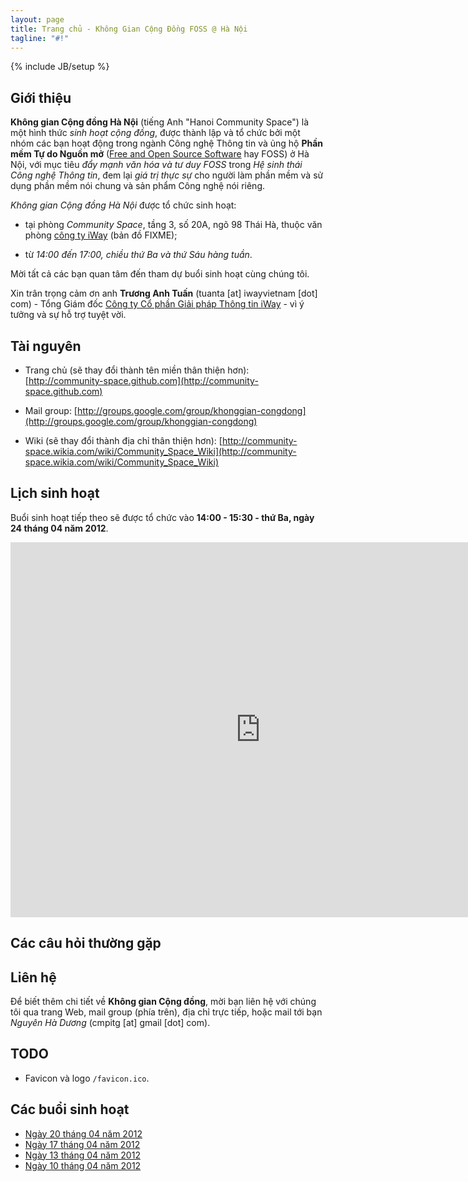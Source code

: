 ```yaml
---
layout: page
title: Trang chủ - Không Gian Cộng Đồng FOSS @ Hà Nội
tagline: "#!"
---
```

{% include JB/setup %}

## Giới thiệu

**Không gian Cộng đồng Hà Nội** (tiếng Anh "Hanoi Community Space") là một
hình thức *sinh hoạt cộng đồng*, được thành lập và tổ chức bởi một nhóm các
bạn hoạt động trong ngành Công nghệ Thông tin và ủng hộ **Phần mềm Tự do Nguồn
mở**
([Free and Open Source Software](https://en.wikipedia.org/wiki/Free_and_open_source_software)
hay FOSS) ở Hà Nội, với mục tiêu *đẩy mạnh văn hóa và tư duy FOSS* trong *Hệ
sinh thái Công nghệ Thông tin*, đem lại *giá trị thực sự* cho người làm phần
mềm và sử dụng phần mềm nói chung và sản phẩm Công nghệ nói riêng.

*Không gian Cộng đồng Hà Nội* được tổ chức sinh hoạt:

* tại phòng *Community Space*, tầng 3, số 20A, ngõ 98 Thái Hà, thuộc văn phòng
  [công ty iWay](http://iwayvietnam.com/) (bản đồ FIXME);

* từ *14:00 đến 17:00, chiều thứ Ba và thứ Sáu hàng tuần*.

Mời tất cả các bạn quan tâm đến tham dự buổi sinh hoạt cùng chúng tôi.

Xin trân trọng cảm ơn anh **Trương Anh Tuấn** (tuanta \[at\] iwayvietnam
\[dot\] com) - Tổng Giám đốc
[Công ty Cổ phần Giải pháp Thông tin iWay](http://iwayvietnam.com/) - vì ý
tưởng và sự hỗ trợ tuyệt vời.

## Tài nguyên

* Trang chủ (sẽ thay đổi thành tên miền thân thiện hơn):
  [http://community-space.github.com](http://community-space.github.com)

* Mail group:
  [http://groups.google.com/group/khonggian-congdong](http://groups.google.com/group/khonggian-congdong)

* Wiki (sẽ thay đổi thành địa chỉ thân thiện hơn):
  [http://community-space.wikia.com/wiki/Community_Space_Wiki](http://community-space.wikia.com/wiki/Community_Space_Wiki)

## Lịch sinh hoạt

Buổi sinh hoạt tiếp theo sẽ được tổ chức vào **14:00 - 15:30 - thứ Ba, ngày 24
tháng 04 năm 2012**.

<iframe src="http://bit.ly/JkyN0K"
    style=" border-width:0"
    width="800"
    height="600"
    frameborder="0"
    scrolling="no">
</iframe>

## Các câu hỏi thường gặp

## Liên hệ

Để biết thêm chi tiết về **Không gian Cộng đồng**, mời bạn liên hệ với chúng
tôi qua trang Web, mail group (phía trên), địa chỉ trực tiếp, hoặc mail tới
bạn *Nguyên Hà Dương* (cmpitg \[at\] gmail \[dot\] com).

## TODO

* Favicon và logo `/favicon.ico`.

## Các buổi sinh hoạt

* [Ngày 20 tháng 04 năm 2012](/Activities/2012/04/23/2012-04-20_minutes/)
* [Ngày 17 tháng 04 năm 2012](/Activities/2012/04/23/2012-04-17_minutes/)
* [Ngày 13 tháng 04 năm 2012](/Activities/2012/04/15/2012-04-13_minutes/)
* [Ngày 10 tháng 04 năm 2012](/Activities/2012/04/12/2012-04-10_minutes/)
